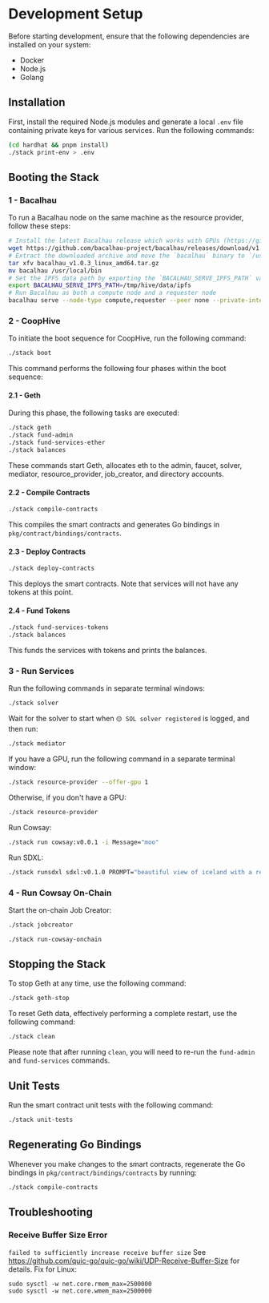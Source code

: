 # Development Setup

Before starting development, ensure that the following dependencies are installed on your system:

- Docker
- Node.js
- Golang

## Installation

First, install the required Node.js modules and generate a local `.env` file containing private keys for various
services. Run the following commands:

```bash
(cd hardhat && pnpm install)
./stack print-env > .env
```

## Booting the Stack

### 1 - Bacalhau

To run a Bacalhau node on the same machine as the resource provider, follow these steps:

```bash
# Install the latest Bacalhau release which works with GPUs (https://github.com/bacalhau-project/bacalhau/issues/2858)
wget https://github.com/bacalhau-project/bacalhau/releases/download/v1.0.3/bacalhau_v1.0.3_linux_amd64.tar.gz
# Extract the downloaded archive and move the `bacalhau` binary to `/usr/local/bin`
tar xfv bacalhau_v1.0.3_linux_amd64.tar.gz
mv bacalhau /usr/local/bin
# Set the IPFS data path by exporting the `BACALHAU_SERVE_IPFS_PATH` variable to your desired location
export BACALHAU_SERVE_IPFS_PATH=/tmp/hive/data/ipfs
# Run Bacalhau as both a compute node and a requester node
bacalhau serve --node-type compute,requester --peer none --private-internal-job-ipfs=false --job-selection-accept-networked
```

### 2 - CoopHive

To initiate the boot sequence for CoopHive, run the following command:

```bash
./stack boot
```

This command performs the following four phases within the boot sequence:

#### 2.1 - Geth

During this phase, the following tasks are executed:

```bash
./stack geth
./stack fund-admin
./stack fund-services-ether
./stack balances
```

These commands start Geth, allocates eth to the admin, faucet, solver, mediator, resource_provider, job_creator, and
directory accounts.

#### 2.2 - Compile Contracts

```bash
./stack compile-contracts
```

This compiles the smart contracts and generates Go bindings in `pkg/contract/bindings/contracts`.

#### 2.3 - Deploy Contracts

```bash
./stack deploy-contracts
```

This deploys the smart contracts. Note that services will not have any tokens at this point.

#### 2.4 - Fund Tokens

```bash
./stack fund-services-tokens
./stack balances
```

This funds the services with tokens and prints the balances.

### 3 - Run Services

Run the following commands in separate terminal windows:

```bash
./stack solver
```

Wait for the solver to start when `🟡 SOL solver registered` is logged, and then run:

```bash
./stack mediator
```

If you have a GPU, run the following command in a separate terminal window:

```bash
./stack resource-provider --offer-gpu 1
```

Otherwise, if you don't have a GPU:

```bash
./stack resource-provider
```

Run Cowsay:

```bash
./stack run cowsay:v0.0.1 -i Message="moo"
```

Run SDXL:

```bash
./stack runsdxl sdxl:v0.1.0 PROMPT="beautiful view of iceland with a record player"
```

### 4 - Run Cowsay On-Chain

Start the on-chain Job Creator:

```bash
./stack jobcreator
```

```bash
./stack run-cowsay-onchain
```

## Stopping the Stack

To stop Geth at any time, use the following command:

```bash
./stack geth-stop
```

To reset Geth data, effectively performing a complete restart, use the following command:

```bash
./stack clean
```

Please note that after running `clean`, you will need to re-run the `fund-admin` and `fund-services` commands.

## Unit Tests

Run the smart contract unit tests with the following command:

```bash
./stack unit-tests
```

## Regenerating Go Bindings

Whenever you make changes to the smart contracts, regenerate the Go bindings in `pkg/contract/bindings/contracts` by
running:

```bash
./stack compile-contracts
```

## Troubleshooting

### Receive Buffer Size Error

`failed to sufficiently increase receive buffer size`
See https://github.com/quic-go/quic-go/wiki/UDP-Receive-Buffer-Size for details. Fix for Linux:

```
sudo sysctl -w net.core.rmem_max=2500000
sudo sysctl -w net.core.wmem_max=2500000
```
